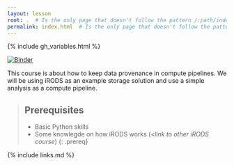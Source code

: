 ```yaml
---
layout: lesson
root: .  # Is the only page that doesn't follow the pattern /:path/index.html
permalink: index.html  # Is the only page that doesn't follow the pattern /:path/index.html
---
```


{% include gh_variables.html %}

[![Binder](https://mybinder.org/badge_logo.svg)](https://mybinder.org/v2/gh/acnewton/IntroPythonAPIiRODS/master)

<!--<a href="http://binder.pangeo.io/v2/gh/jcrist/anacondacon-2019-tutorial/master">
  <img src="http://binder.pangeo.io/badge.svg" width="200px">
</a>
-->

This course is about how to keep data provenance in compute pipelines. We will be using iRODS as an example storage solution and use a simple analysis as a compute pipeline.
> ## Prerequisites
> - Basic Python skills
> - Some knowlegde on how iRODS works (*<link to other iRODS course*)
{: .prereq}

{% include links.md %}
